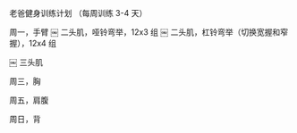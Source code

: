 ---
---

老爸健身训练计划
（每周训练 3-4 天）

周一，手臂
￼ 二头肌，哑铃弯举，12x3 组
￼ 二头肌，杠铃弯举（切换宽握和窄握），12x4 组

￼ 三头肌

周三，胸

周五，肩腹

周日，背
